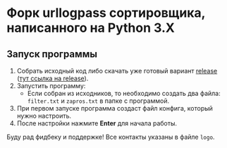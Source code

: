 # Форк urllogpass сортировщика, написанного на Python 3.X

## Запуск программы

1. Собрать исходный код либо скачать уже готовый вариант [release](#) ([тут ссылка на release](https://github.com/molodost-vnutri/urllogpass_from_rust/releases/tag/V0.0.1)).
2. Запустить программу:
   - Если собран из исходников, то необходимо создать два файла: `filter.txt` и `zapros.txt` в папке с программой.
3. При первом запуске программа создаст файл конфига, который нужно настроить.
4. После настройки нажмите **Enter** для начала работы.

Буду рад фидбеку и поддержке! Все контакты указаны в файле `logo`.
